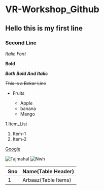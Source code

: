# VR-Workshop_Github
## Hello this is my first line
### Second Line
*Italic Font*

**Bold**

***Both Bold And Italic***

~~This is a Bekar Line~~

* Fruits

  * Apple
  * banana
  * Mango

1.Item_List

  1. Item-1
  2. Item-2
  
  
[Google](www.google.com)

![Tajmahal](https://www.thoughtco.com/thmb/l6mjGqVnMW8z53UcD86DE16ZG5c=/2576x2576/smart/filters:no_upscale()/sunrise-at-taj-mahal--agra--uttar-pradash--india-583682538-5b91840bc9e77c0050bdc67b.jpg)
![Nwh](https://m.media-amazon.com/images/M/MV5BMDUzNWJhZWQtYzU3Zi00M2NjLThjZjEtMTRmMjRmNzBmMWI2XkEyXkFqcGdeQXVyODIyOTEyMzY@._V1_.jpg)

Sno|Name(Table Header)
----|----
1|Arbaaz(Table Items)
